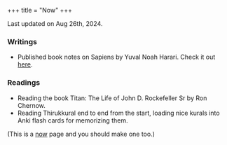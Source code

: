 +++
title = "Now"
+++

Last updated on Aug 26th, 2024.

<!--
### Software Engineering
- Practicing SQL queries, learnt Apache Airflow and worked out a few examples on it. 
- Learning more about databases.
-->

### Writings
- Published book notes on Sapiens by Yuval Noah Harari. Check it out [here](https://www.arunppsg.in/book-notes/sapiens/).

### Readings
- Reading the book Titan: The Life of John D. Rockefeller Sr by Ron Chernow.
- Reading Thirukkural end to end from the start, loading nice kurals into Anki flash cards for memorizing them.

<!--
### Open Source
- I worked on a [patch](https://github.com/pytorch/pytorch/pull/125601) on adding support for `torch.put_along_dim` in PyTorch.
-->
(This is a [now](https://nownownow.com/about) page and you should make one too.)
